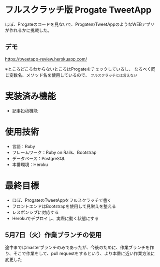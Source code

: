 # フルスクラッチ版 Progate TweetApp 

ほぼ、Progateのコードを見ないで、ProgateのTweetAppのようなWEBアプリが作れるかに挑戦した。

## デモ

https://tweetapp-review.herokuapp.com/


※ところどころわからないところはProgateをチェックしているし、
なるべく同じ変数名、メソッド名を使用しているので、
`フルスクラッチとは言えない`

# 実装済み機能
- 記事投稿機能

# 使用技術
- 言語：Ruby
- フレームワーク：Ruby on Rails、Bootstrap
- データベース：PostgreSQL
- 本番環境：Heroku

# 最終目標
+ ほぼ、ProgateのTweetAppをフルスクラッチで書く
+ フロントエンドはBootstrapを使用して見栄えを整える
+ レスポンシブに対応する
+ Herokuでデプロイし、実際に動く状態にする

## 5月7日（火）作業ブランチの使用
途中まではmasterブランチのみであったが、今後のために、作業ブランチを作り、そこで作業をして、pull requestをするという、より本番に近い作業方法に変更した
